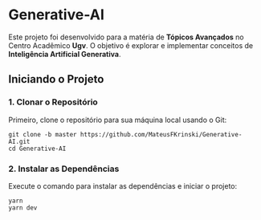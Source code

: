 # Generative-AI

Este projeto foi desenvolvido para a matéria de **Tópicos Avançados** no Centro Acadêmico **Ugv**. O objetivo é explorar e implementar conceitos de **Inteligência Artificial Generativa**.

## Iniciando o Projeto

### 1. Clonar o Repositório

Primeiro, clone o repositório para sua máquina local usando o Git:

```
git clone -b master https://github.com/MateusFKrinski/Generative-AI.git
cd Generative-AI
```

### 2. Instalar as Dependências

Execute o comando para instalar as dependências e iniciar o projeto:

```
yarn
yarn dev
```
